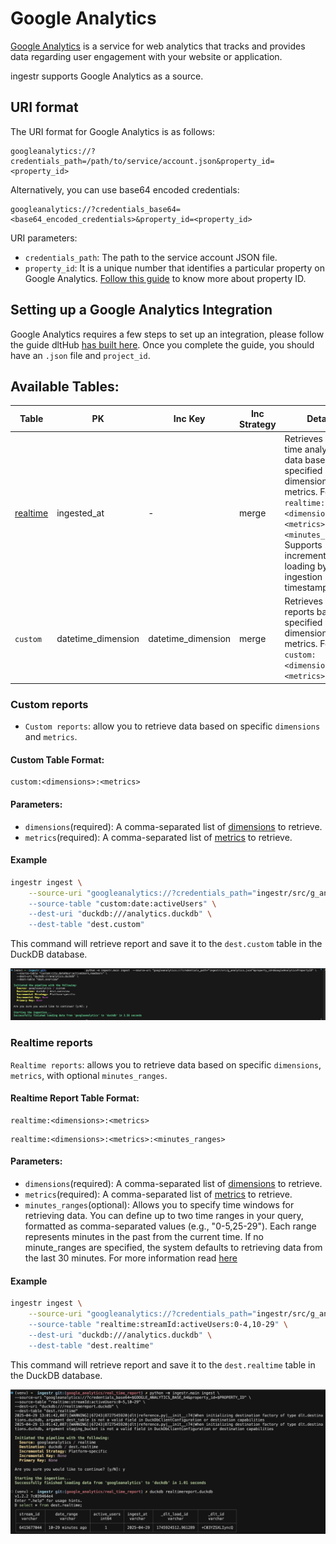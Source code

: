 # Google Analytics
[Google Analytics](https://marketingplatform.google.com/about/analytics/) is a service for web analytics that tracks and provides data regarding user engagement with your website or application.

ingestr supports Google Analytics as a source.

## URI format
The URI format for Google Analytics is as follows:

```plaintext
googleanalytics://?credentials_path=/path/to/service/account.json&property_id=<property_id>
```
Alternatively, you can use base64 encoded credentials:

```
googleanalytics://?credentials_base64=<base64_encoded_credentials>&property_id=<property_id>
```

URI parameters:
- `credentials_path`: The path to the service account JSON file.
- `property_id`: It is a unique number that identifies a particular property on Google Analytics. [Follow this guide](https://developers.google.com/analytics/devguides/reporting/data/v1/property-id#what_is_my_property_id) to know more about property ID.

## Setting up a Google Analytics Integration
Google Analytics requires a few steps to set up an integration, please follow the guide dltHub [has built here](https://dlthub.com/docs/dlt-ecosystem/verified-sources/google_analytics#grab-google-service-account-credentials). Once you complete the guide, you should have an `.json` file  and `project_id`. 

## Available Tables:


| Table           | PK | Inc Key | Inc Strategy | Details                                                                                                                                        |
| --------------- | ----------- | --------------- | ------------------- | ---------------------------------------------------------------------------------------------------------------------------------------------- |
| [realtime](https://developers.google.com/analytics/devguides/reporting/data/v1/realtime-basics)     | ingested_at |  -    | merge               | Retrieves real-time analytics data based on specified dimensions and metrics. Format: `realtime:<dimensions>:<metrics>:<minutes_ranges>`. Supports incremental loading by ingestion timestamp. |
| `custom` | datetime_dimension | datetime_dimension    |     merge           | Retrieves custom reports based on specified dimensions and metrics. Format: `custom:<dimensions>:<metrics>` |

### Custom reports 
- `Custom reports`: allow you to retrieve data based on specific `dimensions` and  `metrics`.

 #### Custom Table Format:
```
custom:<dimensions>:<metrics>
```

 #### Parameters:
- `dimensions`(required): A comma-separated list of [dimensions](https://developers.google.com/analytics/devguides/reporting/data/v1/api-schema#dimensions) to retrieve.
- `metrics`(required): A comma-separated list of [metrics](https://developers.google.com/analytics/devguides/reporting/data/v1/api-schema#metrics) to retrieve.

 #### Example

```sh
ingestr ingest \
    --source-uri "googleanalytics://?credentials_path="ingestr/src/g_analytics.json&property_id=id123" \
    --source-table "custom:date:activeUsers" \
    --dest-uri "duckdb:///analytics.duckdb" \
    --dest-table "dest.custom"
```

This command will retrieve report and save it to the `dest.custom` table in the DuckDB database.

<img alt="google_analytics_img" src="../media/googleanalytics.png" />


### Realtime reports
`Realtime reports`: allows you to retrieve data based on specific `dimensions`, `metrics`, with optional `minutes_ranges`.

 #### Realtime Report Table Format:
```
realtime:<dimensions>:<metrics>

```
```
realtime:<dimensions>:<metrics>:<minutes_ranges>
```

 #### Parameters:
- `dimensions`(required): A comma-separated list of [dimensions](https://developers.google.com/analytics/devguides/reporting/data/v1/exploration-api-schema#dimensions) to retrieve.
- `metrics`(required): A comma-separated list of [metrics](https://developers.google.com/analytics/devguides/reporting/data/v1/exploration-api-schema#metrics) to retrieve.
- `minutes_ranges`(optional): Allows you to specify time windows for retrieving data. You can define up to two time ranges in your query, formatted as comma-separated values (e.g., "0-5,25-29"). Each range represents minutes in the past from the current time.
If no minute_ranges are specified, the system defaults to retrieving data from the last 30 minutes. For more information read [here](https://developers.google.com/analytics/devguides/reporting/data/v1/realtime-basics#minute_ranges)

#### Example

```sh
ingestr ingest \
    --source-uri "googleanalytics://?credentials_path="ingestr/src/g_analytics.json&property_id=id123" \
    --source-table "realtime:streamId:activeUsers:0-4,10-29" \
    --dest-uri "duckdb:///analytics.duckdb" \
    --dest-table "dest.realtime"
```
This command will retrieve report and save it to the `dest.realtime` table in the DuckDB database.

<img alt="google_analytics_realtime_report_img" src="../media/google_analytics_realtime_report.png"/>
